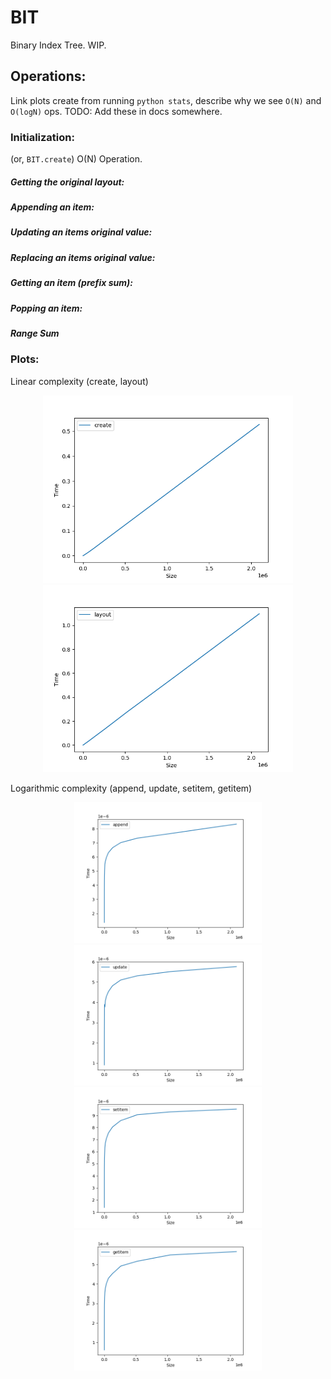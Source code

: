 # BIT

Binary Index Tree. WIP.

## Operations:

Link plots create from running `python stats`, describe why we see `O(N)` and `O(logN)` ops. TODO: Add these in docs somewhere.

### Initialization:

(or, `BIT.create`) O(N) Operation.

##### Getting the original layout:

##### Appending an item:

##### Updating an items original value:

##### Replacing an items original value:

##### Getting an item (prefix sum):

##### Popping an item:

##### Range Sum

### Plots:

Linear complexity (create, layout)

<p align="middle">
  <img src="stats/plots/create.png" width="400" />
  <img src="stats/plots/layout.png" width="400" /> 
</p>

Logarithmic complexity (append, update, setitem, getitem)

<p align="middle">
  <img src="stats/plots/append.png" width="300" />
  <img src="stats/plots/update.png" width="300" />
  <img src="stats/plots/setitem.png" width="300" />
  <img src="stats/plots/getitem.png" width="300" /> 
</p>
